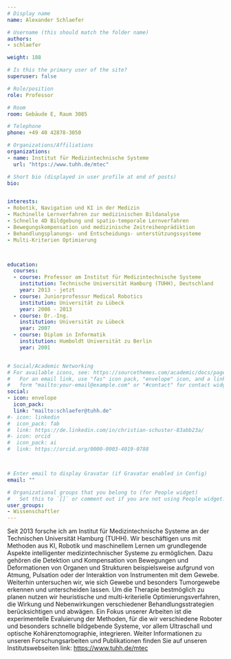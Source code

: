 ```yaml
---
# Display name
name: Alexander Schlaefer

# Username (this should match the folder name)
authors:
- schlaefer

weight: 188

# Is this the primary user of the site?
superuser: false

# Role/position
role: Professor

# Room
room: Gebäude E, Raum 3085

# Telephone
phone: +49 40 42878-3050

# Organizations/Affiliations
organizations:
- name: Institut für Medizintechnische Systeme
  url: "https://www.tuhh.de/mtec"

# Short bio (displayed in user profile at end of posts)
bio: 


interests:
- Robotik, Navigation und KI in der Medizin
- Machinelle Lernverfahren zur medizinischen Bildanalyse
- Schnelle 4D Bildgebung und spatio-temporale Lernverfahren
- Bewegungskompensation und medizinische Zeitreihenprädiktion
- Behandlungsplanungs- und Entscheidungs- unterstützungssysteme
- Multi-Kriterien Optimierung



education:
  courses:
  - course: Professor am Institut für Medizintechnische Systeme
    institution: Technische Universität Hamburg (TUHH), Deutschland
    year: 2013 - jetzt
  - course: Juniorprofessur Medical Robotics
    institution: Universität zu Lübeck
    year: 2008 - 2013
  - course: Dr.-Ing. 
    institution: Universität zu Lübeck
    year: 2007
  - course: Diplom in Informatik
    institution: Humboldt Universität zu Berlin
    year: 2001


# Social/Academic Networking
# For available icons, see: https://sourcethemes.com/academic/docs/page-builder/#icons
#   For an email link, use "fas" icon pack, "envelope" icon, and a link in the
#   form "mailto:your-email@example.com" or "#contact" for contact widget.
social:
- icon: envelope
  icon_pack: 
  link: "mailto:schlaefer@tuhh.de"
#- icon: linkedin
#  icon_pack: fab
#  link: https://de.linkedin.com/in/christian-schuster-83abb23a/
#- icon: orcid
#  icon_pack: ai
#  link: https://orcid.org/0000-0003-4019-0788



# Enter email to display Gravatar (if Gravatar enabled in Config)
email: ""

# Organizational groups that you belong to (for People widget)
#   Set this to `[]` or comment out if you are not using People widget.
user_groups:
- Wissenschaftler
---
```


Seit 2013 forsche ich am Institut für Medizintechnische Systeme an der Technischen Universität Hamburg (TUHH). Wir beschäftigen uns mit Methoden aus KI, Robotik und maschinellem Lernen um grundlegende Aspekte intelligenter medizintechnischer Systeme zu ermöglichen. Dazu gehören die Detektion und Kompensation von Bewegungen und Deformationen von Organen und Strukturen beispielsweise aufgrund von Atmung, Pulsation oder der Interaktion von Instrumenten mit dem Gewebe. Weiterhin untersuchen wir, wie sich Gewebe und besonders Tumorgewebe erkennen und unterscheiden lassen. Um die Therapie bestmöglich zu planen nutzen wir heuristische und multi-kriterielle Optimierungsverfahren, die Wirkung und Nebenwirkungen verschiedener Behandlungsstrategien berücksichtigen und abwägen. Ein Fokus unserer Arbeiten ist die experimentelle Evaluierung der Methoden, für die wir verschiedene Roboter und besonders schnelle bildgebende Systeme, vor allem Ultraschall und optische Kohärenztomographie, integrieren. Weiter Informationen zu unseren Forschungsarbeiten und Publikationen finden Sie auf unseren Institutswebseiten link: https://www.tuhh.de/mtec
